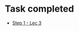 # Task completed

- [Step 1 - Lec 3](https://takeuforward.org/strivers-a2z-dsa-course/strivers-a2z-dsa-course-sheet-2/)
